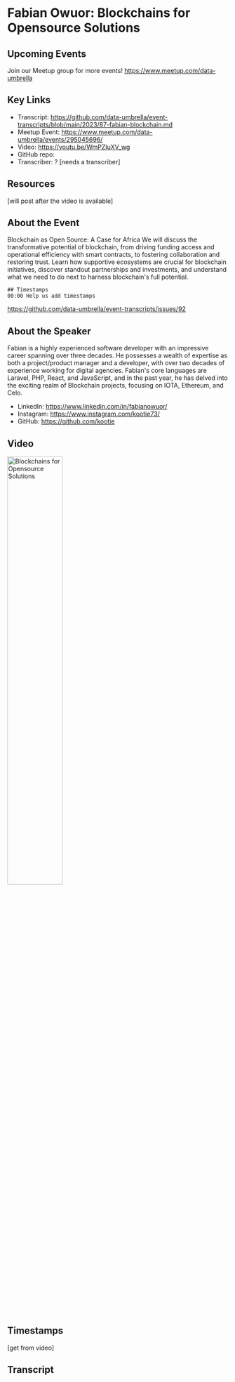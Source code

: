 # Fabian Owuor:  Blockchains for Opensource Solutions

## Upcoming Events
Join our Meetup group for more events!
https://www.meetup.com/data-umbrella

## Key Links
- Transcript: https://github.com/data-umbrella/event-transcripts/blob/main/2023/87-fabian-blockchain.md 
- Meetup Event: https://www.meetup.com/data-umbrella/events/295045696/
- Video: https://youtu.be/WmPZluXV_wg
- GitHub repo:  
- Transcriber:  ? [needs a transcriber]

## Resources
[will post after the video is available]

## About the Event
Blockchain as Open Source: A Case for Africa
We will discuss the transformative potential of blockchain, from driving funding access and operational efficiency with smart contracts, to fostering collaboration and restoring trust. Learn how supportive ecosystems are crucial for blockchain initiatives, discover standout partnerships and investments, and understand what we need to do next to harness blockchain's full potential.

```
## Timestamps
00:00 Help us add timestamps
```
https://github.com/data-umbrella/event-transcripts/issues/92

## About the Speaker
Fabian is a highly experienced software developer with an impressive career spanning over three decades. He possesses a wealth of expertise as both a project/product manager and a developer, with over two decades of experience working for digital agencies. Fabian's core languages are Laravel, PHP, React, and JavaScript, and in the past year, he has delved into the exciting realm of Blockchain projects, focusing on IOTA, Ethereum, and Celo.

- LinkedIn:  https://www.linkedin.com/in/fabianowuor/
- Instagram: https://www.instagram.com/kootie73/ 
- GitHub:  https://github.com/kootie

## Video
<a href="http://www.youtube.com/watch?feature=player_embedded&v=WmPZluXV_wg" target="_blank"><img src="http://img.youtube.com/vi/WmPZluXV_wg/0.jpg"
alt="Blockchains for Opensource Solutions" width="50%" /></a>

## Timestamps
[get from video]

## Transcript
